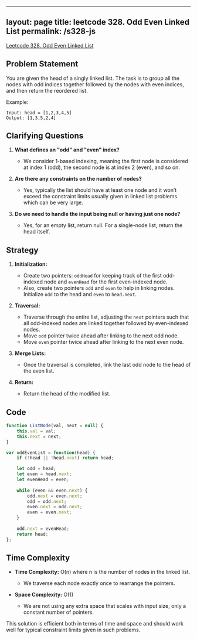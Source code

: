 
---
layout: page
title: leetcode 328. Odd Even Linked List
permalink: /s328-js
---
[Leetcode 328. Odd Even Linked List](https://algoadvance.github.io/algoadvance/l328)
## Problem Statement

You are given the head of a singly linked list. The task is to group all the nodes with odd indices together followed by the nodes with even indices, and then return the reordered list.

Example:
```
Input: head = [1,2,3,4,5]
Output: [1,3,5,2,4]
```

## Clarifying Questions

1. **What defines an "odd" and "even" index?**
   - We consider 1-based indexing, meaning the first node is considered at index 1 (odd), the second node is at index 2 (even), and so on.

2. **Are there any constraints on the number of nodes?**
   - Yes, typically the list should have at least one node and it won’t exceed the constraint limits usually given in linked list problems which can be very large.

3. **Do we need to handle the input being null or having just one node?**
   - Yes, for an empty list, return null. For a single-node list, return the head itself.

## Strategy

1. **Initialization:**
   - Create two pointers: `oddHead` for keeping track of the first odd-indexed node and `evenHead` for the first even-indexed node.
   - Also, create two pointers `odd` and `even` to help in linking nodes. Initialize `odd` to the head and `even` to `head.next`.
   
2. **Traversal:**
   - Traverse through the entire list, adjusting the `next` pointers such that all odd-indexed nodes are linked together followed by even-indexed nodes.
   - Move `odd` pointer twice ahead after linking to the next odd node.
   - Move `even` pointer twice ahead after linking to the next even node.

3. **Merge Lists:**
   - Once the traversal is completed, link the last odd node to the head of the even list.

4. **Return:**
   - Return the head of the modified list.

## Code

```javascript
function ListNode(val, next = null) {
    this.val = val;
    this.next = next;
}

var oddEvenList = function(head) {
    if (!head || !head.next) return head;

    let odd = head;
    let even = head.next;
    let evenHead = even;
    
    while (even && even.next) {
        odd.next = even.next;
        odd = odd.next;
        even.next = odd.next;
        even = even.next;
    }
    
    odd.next = evenHead;
    return head;
};
```

## Time Complexity

- **Time Complexity:** O(n) where n is the number of nodes in the linked list.
  - We traverse each node exactly once to rearrange the pointers.
  
- **Space Complexity:** O(1)
  - We are not using any extra space that scales with input size, only a constant number of pointers.
  
This solution is efficient both in terms of time and space and should work well for typical constraint limits given in such problems.